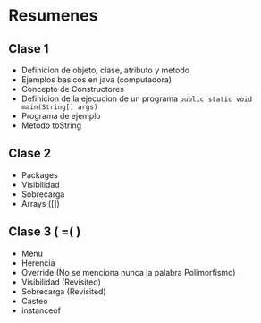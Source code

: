 # Resumenes

## Clase 1
* Definicion de objeto, clase, atributo y metodo
* Ejemplos basicos en java (computadora)
* Concepto de Constructores
* Definicion de la ejecucion de un programa `public static void main(String[] args)`
* Programa de ejemplo
* Metodo toString

## Clase 2
* Packages
* Visibilidad
* Sobrecarga
* Arrays ([])

## Clase 3 ( =( )
* Menu
* Herencia
* Override (No se menciona nunca la palabra Polimorfismo)
* Visibilidad (Revisited)
* Sobrecarga (Revisited)
* Casteo
* instanceof
